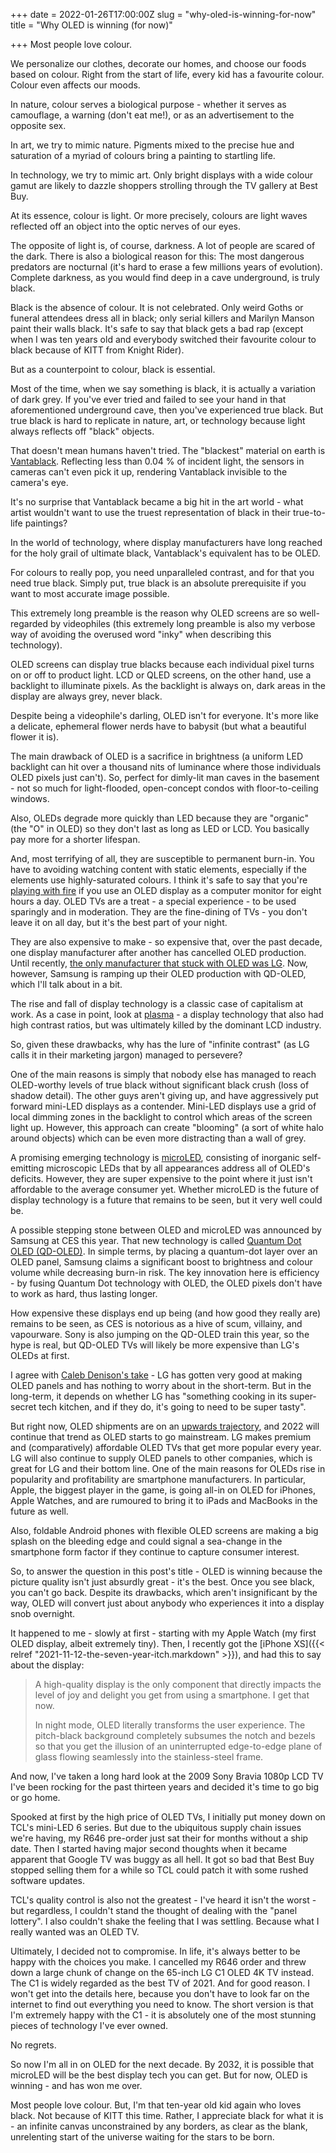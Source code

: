 +++
date = 2022-01-26T17:00:00Z
slug = "why-oled-is-winning-for-now"
title = "Why OLED is winning (for now)"

+++
Most people love colour.

We personalize our clothes, decorate our homes, and choose our foods based on colour. Right from the start of life, every kid has a favourite colour. Colour even affects our moods.

In nature, colour serves a biological purpose - whether it serves as camouflage, a warning (don't eat me!), or as an advertisement to the opposite sex.

In art, we try to mimic nature. Pigments mixed to the precise hue and saturation of a myriad of colours bring a painting to startling life.

In technology, we try to mimic art. Only bright displays with a wide colour gamut are likely to dazzle shoppers strolling through the TV gallery at Best Buy.

At its essence, colour is light. Or more precisely, colours are light waves reflected off an object into the optic nerves of our eyes.

The opposite of light is, of course, darkness. A lot of people are scared of the dark. There is also a biological reason for this: The most dangerous predators are nocturnal (it's hard to erase a few millions years of evolution). Complete darkness, as you would find deep in a cave underground, is truly black.

Black is the absence of colour. It is not celebrated. Only weird Goths or funeral attendees dress all in black; only serial killers and Marilyn Manson paint their walls black. It's safe to say that black gets a bad rap (except when I was ten years old and everybody switched their favourite colour to black because of KITT from Knight Rider).

But as a counterpoint to colour, black is essential.

<!--more-->

Most of the time, when we say something is black, it is actually a variation of dark grey. If you've ever tried and failed to see your hand in that aforementioned underground cave, then you've experienced true black. But true black is hard to replicate in nature, art, or technology because light always reflects off "black" objects.

That doesn't mean humans haven't tried. The "blackest" material on earth is [Vantablack](https://magazine.artland.com/in-search-of-the-blackest-black/). Reflecting less than 0.04 % of incident light, the sensors in cameras can't even pick it up, rendering Vantablack invisible to the camera's eye.

It's no surprise that Vantablack became a big hit in the art world - what artist wouldn't want to use the truest representation of black in their true-to-life paintings?

In the world of technology, where display manufacturers have long reached for the holy grail of ultimate black, Vantablack's equivalent has to be OLED.

For colours to really pop, you need unparalleled contrast, and for that you need true black. Simply put, true black is an absolute prerequisite if you want to most accurate image possible.

This extremely long preamble is the reason why OLED screens are so well-regarded by videophiles (this extremely long preamble is also my verbose way of avoiding the overused word "inky" when describing this technology).

OLED screens can display true blacks because each individual pixel turns on or off to product light. LCD or QLED screens, on the other hand, use a backlight to illuminate pixels. As the backlight is always on, dark areas in the display are always grey, never black.

Despite being a videophile's darling, OLED isn't for everyone. It's more like a delicate, ephemeral flower nerds have to babysit (but what a beautiful flower it is).

The main drawback of OLED is a sacrifice in brightness (a uniform LED backlight can hit over a thousand nits of luminance where those individuals OLED pixels just can't). So, perfect for dimly-lit man caves in the basement - not so much for light-flooded, open-concept condos with floor-to-ceiling windows.

Also, OLEDs degrade more quickly than LED because they are "organic" (the "O" in OLED) so they don't last as long as LED or LCD. You basically pay more for a shorter lifespan.

And, most terrifying of all, they are susceptible to permanent burn-in. You have to avoiding watching content with static elements, especially if the elements use highly-saturated colours. I think it's safe to say that you're [playing with fire](https://youtu.be/hWrFEU_605g) if you use an OLED display as a computer monitor for eight hours a day. OLED TVs are a treat - a special experience - to be used sparingly and in moderation. They are the fine-dining of TVs - you don't leave it on all day, but it's the best part of your night.

They are also expensive to make - so expensive that, over the past decade, one display manufacturer after another has cancelled OLED production. Until recently, [the only manufacturer that stuck with OLED was LG](https://www.lg.com/uk/lg-magazine/brand-story/the-history-of-the-oled-tv). Now, however, Samsung is ramping up their OLED production with QD-OLED, which I'll talk about in a bit.

The rise and fall of display technology is a classic case of capitalism at work. As a case in point, look at [plasma](https://www.techradar.com/news/plasma-tv) - a display technology that also had high contrast ratios, but was ultimately killed by the dominant LCD industry.

So, given these drawbacks, why has the lure of "infinite contrast" (as LG calls it in their marketing jargon) managed to persevere?

One of the main reasons is simply that nobody else has managed to reach OLED-worthy levels of true black without significant black crush (loss of shadow detail). The other guys aren't giving up, and have aggressively put forward mini-LED displays as a contender. Mini-LED displays use a grid of local dimming zones in the backlight to control which areas of the screen light up. However, this approach can create "blooming" (a sort of white halo around objects) which can be even more distracting than a wall of grey.

A promising emerging technology is [microLED](https://www.whathifi.com/us/features/what-is-micro-led-tv-and-is-it-any-good), consisting of inorganic self-emitting microscopic LEDs that by all appearances address all of OLED's deficits. However, they are super expensive to the point where it just isn't affordable to the average consumer yet. Whether microLED is the future of display technology is a future that remains to be seen, but it very well could be.

A possible stepping stone between OLED and microLED was announced by Samsung at CES this year. That new technology is called [Quantum Dot OLED (QD-OLED)](https://www.digitaltrends.com/home-theater/qd-oled-hybrid-display-technology-fully-explained/). In simple terms, by placing a quantum-dot layer over an OLED panel, Samsung claims a significant boost to brightness and colour volume while decreasing burn-in risk. The key innovation here is efficiency - by fusing Quantum Dot technology with OLED, the OLED pixels don't have to work as hard, thus lasting longer.

How expensive these displays end up being (and how good they really are) remains to be seen, as CES is notorious as a hive of scum, villainy, and vapourware. Sony is also jumping on the QD-OLED train this year, so the hype is real, but QD-OLED TVs will likely be more expensive than LG's OLEDs at first.

I agree with [Caleb Denison's take](https://youtu.be/zUAFkWtuxZU) - LG has gotten very good at making OLED panels and has nothing to worry about in the short-term. But in the long-term, it depends on whether LG has "something cooking in its super-secret tech kitchen, and if they do, it's going to need to be super tasty".

But right now, OLED shipments are on an [upwards trajectory](https://www.oled-a.org/2021-oled-panel-yy-shipments-and-revenue-up-47-and-273-respectively_070421.html), and 2022 will continue that trend as OLED starts to go mainstream. LG makes premium and (comparatively) affordable OLED TVs that get more popular every year. LG will also continue to supply OLED panels to other companies, which is great for LG and their bottom line. One of the main reasons for OLEDs rise in popularity and profitability are smartphone manufacturers. In particular, Apple, the biggest player in the game, is going all-in on OLED for iPhones, Apple Watches, and are rumoured to bring it to iPads and MacBooks in the future as well.

Also, foldable Android phones with flexible OLED screens are making a big splash on the bleeding edge and could signal a sea-change in the smartphone form factor if they continue to capture consumer interest.

So, to answer the question in this post's title - OLED is winning because the picture quality isn't just absurdly great - it's the best. Once you see black, you can't go back. Despite its drawbacks, which aren't insignificant by the way, OLED will convert just about anybody who experiences it into a display snob overnight.

It happened to me - slowly at first - starting with my Apple Watch (my first OLED display, albeit extremely tiny). Then, I recently got the [iPhone XS]({{< relref "2021-11-12-the-seven-year-itch.markdown" >}}), and had this to say about the display:

> A high-quality display is the only component that directly impacts the level of joy and delight you get from using a smartphone. I get that now.
>
> In night mode, OLED literally transforms the user experience. The pitch-black background completely subsumes the notch and bezels so that you get the illusion of an uninterrupted edge-to-edge plane of glass flowing seamlessly into the stainless-steel frame.

And now, I've taken a long hard look at the 2009 Sony Bravia 1080p LCD TV I've been rocking for the past thirteen years and decided it's time to go big or go home.

Spooked at first by the high price of OLED TVs, I initially put money down on TCL's mini-LED 6 series. But due to the ubiquitous supply chain issues we're having, my R646 pre-order just sat their for months without a ship date. Then I started having major second thoughts when it became apparent that Google TV was buggy as all hell. It got so bad that Best Buy stopped selling them for a while so TCL could patch it with some rushed software updates.

TCL's quality control is also not the greatest - I've heard it isn't the worst - but regardless, I couldn't stand the thought of dealing with the "panel lottery". I also couldn't shake the feeling that I was settling. Because what I really wanted was an OLED TV.

Ultimately, I decided not to compromise. In life, it's always better to be happy with the choices you make. I cancelled my R646 order and threw down a large chunk of change on the 65-inch LG C1 OLED 4K TV instead. The C1 is widely regarded as the best TV of 2021. And for good reason. I won't get into the details here, because you don't have to look far on the internet to find out everything you need to know. The short version is that I'm extremely happy with the C1 - it is absolutely one of the most stunning pieces of technology I've ever owned.

No regrets.

So now I'm all in on OLED for the next decade. By 2032, it is possible that microLED will be the best display tech you can get. But for now, OLED is winning - and has won me over.

Most people love colour. But, I'm that ten-year old kid again who loves black. Not because of KITT this time. Rather, I appreciate black for what it is - an infinite canvas unconstrained by any borders, as clear as the blank, unrelenting start of the universe waiting for the stars to be born.